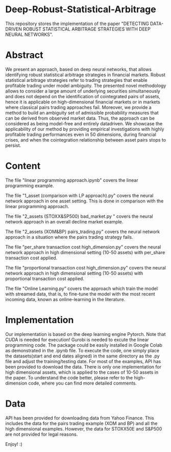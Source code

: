 # Deep-Robust-Statistical-Arbitrage
This repository stores the implementation of the paper "DETECTING DATA-DRIVEN ROBUST STATISTICAL ARBITRAGE STRATEGIES WITH DEEP NEURAL NETWORKS". 

# Abstract
We present an approach, based on deep neural networks, that allows identifying robust statistical arbitrage strategies in financial markets. Robust statistical arbitrage strategies refer
to trading strategies that enable profitable trading under model ambiguity. The presented novel
methodology allows to consider a large amount of underlying securities simultaneously and does not
depend on the identification of cointegrated pairs of assets, hence it is applicable on high-dimensional
financial markets or in markets where classical pairs trading approaches fail. Moreover, we provide
a method to build an ambiguity set of admissible probability measures that can be derived from
observed market data. Thus, the approach can be considered as being model-free and entirely datadriven. We showcase the applicability of our method by providing empirical investigations with
highly profitable trading performances even in 50 dimensions, during financial crises, and when the
cointegration relationship between asset pairs stops to persist.

# Content
The file "linear programming approach.ipynb" covers the linear programming example.

The file "1_asset (comparison with LP approach).py" covers the neural network approach in one asset setting. This is done in comparison with the linear programming approach.

The file "2_assets (STOXX&SP500) bad_market.py " covers the neural network approach in an overall decline market example.

The file "2_assets (XOM&BP) pairs_trading.py" covers the neural network approach in a situation where the pairs trading strategy fails.

The file "per_share transaction cost high_dimension.py" covers the neural network approach in high dimensional setting (10-50 assets) with per_share transaction cost applied.

The file "proportional transaction cost high_dimension.py" covers the neural network approach in high dimensional setting (10-50 assets) with proportional transaction cost applied.

The file "Online Learning.py" covers the approach which train the model with streamed data, that is, to fine-tune the model with the most recent incoming data, known as online-learning in the literature.

# Implementation
Our implementation is based on the deep learning engine Pytorch. Note that CUDA is needed for execution!
Gurobi is needed to excute the linear programming code. The package could be easily installed in Google Colab as demonstrated in the .ipynb file.
To execute the code, one simply place the datasets(start and end dates aligned) in the same directory as the .py file and adjust the training/testing date. For most of the examples, API has been provided to download the data.
There is only one implementation for high dimensional assets, which is applied to the cases of 10-50 assets in the paper. To understand the code better, please refer to the high-dimension code, where you can find more detailed comments.

# Data
API has been provided for downloading data from Yahoo Finance. This includes the data for the pairs trading example (XOM and BP) and all the high dimensional examples.
However, the data for STOXX50E and S&P500 are not provided for legal reasons. 

Enjoy! :)
